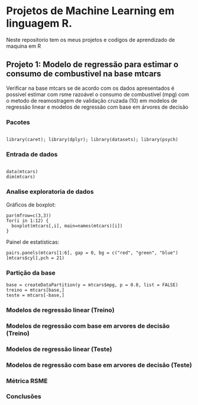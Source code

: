 # Projetos de Machine Learning em linguagem R.

Neste repositorio tem os meus projetos e codigos de aprendizado de maquina em R

## Projeto 1: Modelo de regressão para estimar o consumo de combustivel na base mtcars

Verificar na base mtcars se de acordo com os dados apresentados é possivel estimar com rsme razoável o consumo de combustível (mpg) com o metodo de reamostragem de validação cruzada (10) em modelos de regressão linear e modelos de regressão com base em árvores de decisão

### Pacotes
```{r, cache=FALSE, message=FALSE, warning=FALSE}

library(caret); library(dplyr); library(datasets); library(psych)

```
### Entrada de dados
```{r, cache=FALSE, message=FALSE, warning=FALSE}

data(mtcars)
dim(mtcars)

```
### Analise exploratoria de dados

Gráficos de boxplot:
```{r, cache=FALSE, message=FALSE, warning=FALSE}
par(mfrow=c(3,3))
for(i in 1:12) {
  boxplot(mtcars[,i], main=names(mtcars)[i])
}
```
Painel de estatísticas:
```{r, cache=FALSE, message=FALSE, warning=FALSE}
pairs.panels(mtcars[1:6], gap = 0, bg = c("red", "green", "blue")[mtcars$cyl],pch = 21)
```
### Partição da base
```{r, cache=FALSE, message=FALSE, warning=FALSE}
base = createDataPartition(y = mtcars$mpg, p = 0.8, list = FALSE)
treino = mtcars[base,]
teste = mtcars[-base,]
```

### Modelos de regressão linear (Treino)

### Modelos de regressão com base em arvores de decisão (Treino)

### Modelos de regressão linear (Teste)

### Modelos de regressão com base em arvores de decisão (Teste)

### Métrica RSME

### Conclusões
